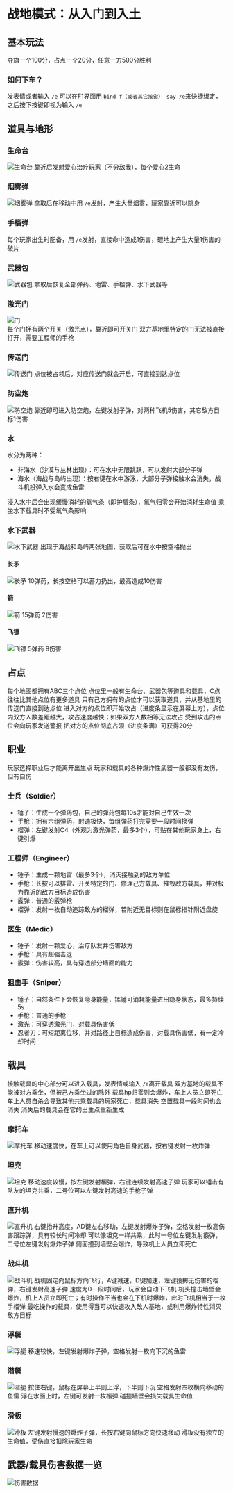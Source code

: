 # 战地模式：从入门到入土


## 基本玩法

夺旗一个100分，占点一个20分，任意一方500分胜利

### 如何下车？

发表情或者输入 `/e`
可以在F1界面用 `bind f（或者其它按键） say /e`来快捷绑定，之后按下按键即视为输入 `/e`


## 道具与地形

### 生命台

![生命台](img/health.jpg) 靠近后发射爱心治疗玩家（不分敌我），每个爱心2生命

### 烟雾弹

![烟雾弹](img/smoke.jpg) 拿取后在移动中用 `/e`发射，产生大量烟雾，玩家靠近可以隐身

### 手榴弹

每个玩家出生时配备，用 `/e`发射，直接命中造成1伤害，砸地上产生大量1伤害的破片

### 武器包

![武器包](img/weapon.jpg) 拿取后恢复全部弹药、地雷、手榴弹、水下武器等

### 激光门

![门](img/door.jpg)  
每个门拥有两个开关（激光点），靠近即可开关门
双方基地里特定的门无法被直接打开，需要工程师的手枪

### 传送门

![传送门](img/portal.jpg)
点位被占领后，对应传送门就会开启，可直接到达点位

### 防空炮

![防空炮](img/airdef.jpg)
靠近即可进入防空炮，左键发射子弹，对两种飞机5伤害，其它敌方目标1伤害

### 水

水分为两种：

* 非海水（沙漠与丛林出现）：可在水中无限跳跃，可以发射大部分子弹
* 海水（海战与岛屿出现）：按右键在水中游泳，大部分子弹接触水会消失，战斗机投弹入水会变成鱼雷

浸入水中后会出现缓慢消耗的氧气条（即护盾条），氧气归零会开始消耗生命值
乘坐水下载具时不受氧气条影响

### 水下武器

![水下武器](img/waterweapon.jpg)
出现于海战和岛屿两张地图，获取后可在水中按空格抛出

#### 长矛

![长矛](img/harpoon.jpg)
10弹药，长按空格可以蓄力扔出，最高造成10伤害

#### 箭

![箭](img/arrow.jpg)
15弹药 2伤害

#### 飞镖

![飞镖](img/throwstar.jpg)
5弹药 9伤害


## 占点

每个地图都拥有ABC三个点位
点位里一般有生命台、武器包等道具和载具，C点往往比其他点位有更多道具
只有己方拥有的点位才可以获取道具，并从基地里的传送门直接到达点位
进入对方的点位即开始攻占（进度条显示在屏幕上方），点位内双方人数差距越大，攻占速度越快；如果双方人数相等无法攻占
受到攻击的点位会向玩家发送警报
把对方的点位彻底占领（进度条满）可获得20分


## 职业

玩家选择职业后才能离开出生点
玩家和载具的各种爆炸性武器一般都没有友伤，但有自伤

### 士兵（Soldier）

* 锤子：生成一个弹药包，自己的弹药包每10s才能对自己生效一次
* 手枪：拥有六组弹药，射速极快，每组弹药打完需要一段时间换弹
* 榴弹：左键发射C4（外观为激光弹药，最多3个），可贴在其他玩家身上，右键引爆

### 工程师（Engineer）

* 锤子：生成一颗地雷（最多3个），消灭接触到的敌方单位
* 手枪：长按可以排雷、开关特定的门、修理己方载具、摧毁敌方载具，并对极为靠近的敌方目标造成伤害
* 霰弹：普通的霰弹枪
* 榴弹：发射一枚自动追踪敌方的榴弹，若附近无目标则在鼠标指针附近盘旋

### 医生（Medic）

* 锤子：发射一颗爱心，治疗队友并伤害敌方
* 手枪：具有超强击退
* 霰弹：伤害较高，具有穿透部分墙面的能力

### 狙击手（Sniper）

* 锤子：自然条件下会恢复隐身能量，挥锤可消耗能量进出隐身状态，最多持续5s
* 手枪：普通的手枪
* 激光：可穿透激光门，对载具伤害低
* 忍者刀：可短距离位移，并对路径上目标造成伤害，对载具伤害低，有一定冷却时间

## 载具

接触载具的中心部分可以进入载具，发表情或输入 `/e`离开载具
双方基地的载具不能被对方乘坐，但被己方乘坐过的除外
载具hp归零则会爆炸，车上人员立即死亡
车上人员自杀会导致其他共乘载具的玩家死亡，载具消失
空置载具一段时间也会消失
消失后的载具会在它的出生点重新生成

### 摩托车

![摩托车](img/mortal.jpg)
移动速度快，在车上可以使用角色自身武器，按右键发射一枚炸弹

### 坦克

![坦克](img/tank.jpg)
移动速度较慢，按左键发射榴弹，右键连续发射高速子弹
玩家可以锤击有队友的坦克共乘，二号位可以左键发射高速的手枪子弹

### 直升机

![直升机](img/helicopter.jpg)
右键抬升高度，AD键左右移动，左键发射爆炸子弹，空格发射一枚高伤害跟踪弹，具有较长时间冷却
可以像坦克一样共乘，此时一号位左键发射霰弹，二号位左键发射爆炸子弹
侧面撞到墙壁会爆炸，导致机上人员立即死亡

### 战斗机

![战斗机](img/plane.jpg)
战机固定向鼠标方向飞行，A键减速，D键加速，左键投掷无伤害的榴弹，右键发射高速子弹
速度为0一段时间后，玩家会自动下飞机
机头撞击墙壁会爆炸，机上人员立即死亡；有时操作不当也会在下机时爆炸，此时飞机相当于一枚手榴弹
最吃操作的载具，使用得当可以快速攻入敌人基地，或利用爆炸特性消灭敌方目标

### 浮艇

![浮艇](img/boat.jpg)
移速较快，左键发射爆炸子弹，空格发射一枚向下沉的鱼雷

### 潜艇

![潜艇](img/dive.jpg)
按住右键，鼠标在屏幕上半则上浮，下半则下沉
空格发射四枚横向移动的鱼雷
浮在水面上时，左键可发射一枚榴弹
碰撞墙壁会损失载具生命值

### 滑板

![滑板](img/slide.jpg)
左键发射慢速的爆炸子弹，长按右键向鼠标方向快速移动
滑板没有独立的生命值，受伤直接扣除玩家生命

## 武器/载具伤害数据一览

![伤害数据](img/data.jpg)
